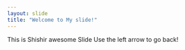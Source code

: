 ```yaml
---
layout: slide
title: "Welcome to My slide!"
---
```

This is Shishir awesome  Slide 
Use the left arrow to go back!
